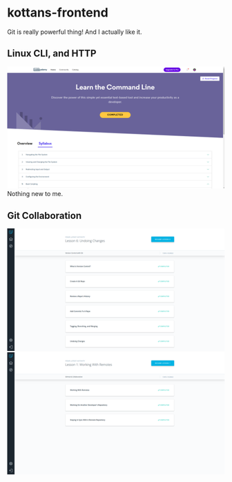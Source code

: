 # kottans-frontend

Git is really powerful thing! And I actually like it.

## Linux CLI, and HTTP
![cli](/task_linux_cli/lcl.png)
Nothing new to me.

## Git Collaboration
![What is Version Control](/task_git_collaboration/verscontrol-git.png)
![GitHub n Collaboration](/task_git_collaboration/github_collab.png)

